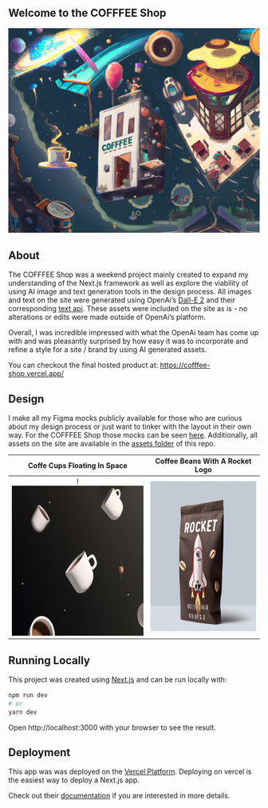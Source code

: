 ## Welcome to the COFFFEE Shop

<img src="./public/assets/cofffee-hero.jpeg" width="700">

## About
The COFFFEE Shop was a weekend project mainly created to expand my understanding of the Next.js framework as well as explore the viability of using AI image and text generation tools in the design process. All images and text on the site were generated using OpenAi’s [Dall-E 2](https://openai.com/dall-e-2/) and their corresponding [text api](https://beta.openai.com/). These assets were included on the site as is - no alterations or edits were made outside of OpenAi’s platform.

Overall, I was incredible impressed with what the OpenAi team has come up with and was pleasantly surprised by how easy it was to incorporate and refine a style for a site / brand by using AI generated assets. 

You can checkout the final hosted product at: https://cofffee-shop.vercel.app/

## Design
I make all my Figma mocks publicly available for those who are curious about my design process or just want to tinker with the layout in their own way. For the COFFFEE Shop those mocks can be seen [here](https://www.figma.com/file/FjfhOf31XhGdNPmoGRsmX9/COFFFEE-SHOP?node-id=0%3A3). Additionally, all assets on the site are available in the [assets folder](./public/assets/) of this repo.

Coffe Cups Floating In Space|  Coffee Beans With A Rocket Logo
:-------------------------:|:-------------------------:
!<img src="./public/assets/cofffee-cups.jpeg" height="300">  |  <img src="./public/assets/rocket-beans.jpeg" height="300">



## Running Locally

This project was created using [Next.js](https://nextjs.org/) and can be run locally with:

```bash
npm run dev
# or
yarn dev
```

Open http://localhost:3000 with your browser to see the result.

## Deployment

This app was was deployed on the [Vercel Platform](https://vercel.com/new?utm_medium=default-template&filter=next.js&utm_source=create-next-app&utm_campaign=create-next-app-readme). Deploying on vercel is the easiest way to deploy a Next.js app. 

Check out their [documentation](https://nextjs.org/docs/deployment) if you are interested in more details.
